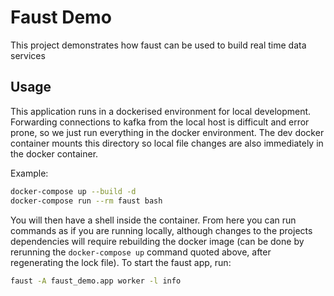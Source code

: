 # Faust Demo

This project demonstrates how faust can be used to build real time data services

## Usage

This application runs in a dockerised environment for local development.
Forwarding connections to kafka from the local host is difficult and error prone,
so we just run everything in the docker environment.
The dev docker container mounts this directory
so local file changes are also immediately in the docker container.

Example:

```bash
docker-compose up --build -d
docker-compose run --rm faust bash
```

You will then have a shell inside the container.
From here you can run commands as if you are running locally,
although changes to the projects dependencies will require rebuilding the docker image
(can be done by rerunning the `docker-compose up` command quoted above,
after regenerating the lock file).
To start the faust app, run:

```bash
faust -A faust_demo.app worker -l info
```


